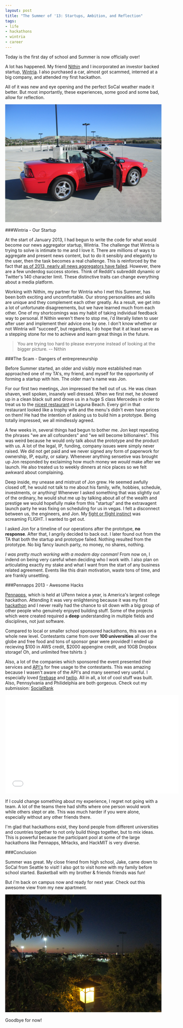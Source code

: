 ```yaml
---
layout: post
title: "The Summer of '13: Startups, Ambition, and Reflection"
tags:
- life
- hackathons
- wintria
- career
---
```


Today is the first day of school and Summer is now officially over!

A lot has happened. My friend [Nithin](http://nithinjilla.com) and I incorporated an investor backed startup, [Wintria](http://wintria.com).  I also purchased a car, almost got scammed, interned at a big company, and attended my first hackathon. 

All of it was new and eye opening and the perfect SoCal weather made it better. But most importantly, these experiences, some good and some bad, allow for reflection.

![2003 Ford Mustang, snagged it for $5K](/images/mustang.jpg)

###Wintria - Our Startup

At the start of January 2013, I had begun to write the code for what would become our news aggregator startup, Wintria. The challenge that Wintria is trying to solve is intimate to me and I love it. There are millions of ways to aggregate and present news content, but to do it sensibly and elegantly to the user, then the task becomes a real challenge. This is reinforced by the fact that [as of 2013, nearly all news aggregators have
failed](http://www.quora.com/News-Aggregators/As-of-2013-why-have-personalized-news-startups-failed). However, there are a few underdog success stories. Think of Reddit's subreddit dynamic or Twitter's 140 character limit. These distinctive traits can change everything about a media platform.

Working with Nithin, my partner for Wintria who I met this Summer, has been both exciting and uncomfortable. Our strong personalities and skills are unique and they complement each other greatly. As a result, we get into a lot of unfortunate disagreements, but we have learned much from each other. One of my shortcomings was my habit of taking individual feedback way to personal. If Nithin weren't there to stop me, i'd literally listen to user after user and implement their advice one by one. I don't know whether or not Wintria will "succeed", but regardless, I do hope that it at least serve as a stepping stone for me to achieve and learn great things in the future.

> You are trying too hard to please everyone instead of looking at the bigger picture. -- Nithin

###The Scam - Dangers of entrepreneurship

Before Summer started, an older and visibly more established man approached one of my TA's, my friend, and myself for the opportunity of forming a startup with him. The older man's name was Jon.

For our first two meetings, Jon impressed the hell out of us. He was clean shaven, well spoken, insanely well dressed. When we first met, he showed up in a clean black suit and drove us in a huge S class Mercedes in order to treat us to the [nicest restaurant](http://www.montagelagunabeach.com/) in Laguna Beach. Every girl in that restaurant looked like a trophy wife and the menu's didn't even have prices on them! He had the intention of asking us to build him a prototype. Being totally impressed, we all mindlessly agreed. 

A few weeks in, several things had begun to bother me. Jon kept repeating the phrases "we are all cofounders" and "we will become billionaires". This was weird because he would only talk about the prototype and the product with us. A lot of the legal, IP, funding, company issues were simply never raised. We did not get paid and we never signed any form of paperwork for ownership, IP, equity, or salary. Whenever anything sensetive  was brought up Jon responded by exclaiming how much money we *would* make after we launch. He also treated us to weekly dinners at nice places so we felt awkward about complaining.

Deep inside, my unease and mistrust of Jon grew. He seemed awfully closed off, he would not talk to me about his family, wife, hobbies, schedule, investments, or anything! Whenever I asked something that was slightly out of the ordinary, he would shut me up by talking about all of the wealth and prestige we would hopefully make from this "startup" and the extravagent launch party he was fixing on scheduling for us in vegas. I felt a disconnect between us, the engineers, and Jon. My [fight or flight instinct](http://en.wikipedia.org/wiki/Fight-or-flight_responsehttp://en.wikipedia.org/wiki/Fight-or-flight_response) was screaming FLIGHT. I wanted to get out.

I asked Jon for a timeline of our operations after the prototype, **no response**. After that, I angrily decided to back out. I later found out from the TA that both the startup and prototype failed. Nothing resulted from the prototype. No big fancy launch party, no money, no shares, nothing.

*I was pretty much working with a modern day conman!* From now on, I indend on being very careful when deciding who I work with. I also plan on articulating exactly my stake and what I want from the start of any business related agreement. Events like this drain motivation, waste tons of time, and are frankly unsettling.

<!--
###Internship at Canon

Interning at Canon was lots of fun. We touched upon and used a lot of services, like apache SOLR, Hadoop, Hbase, etc. I don't think I can get more specific than that though because of NDA reasons!

![Canon's Irvine campus is beautiful](/images/canon_campus.jpg)

I loved my coworkers. Sam, Quinten, Fernando, you guys are all awesome people and excellent engineers. Hari, you are a legend. I literally want to be like you when I grow up. Hari is a middle aged security engineer who drives a porshe and gives no fucks. Al prefers to stay anonymous, even on the web, so I can't say much except he has taught me a lot! Craig, you are an excellent manager! It was fun having lunch with you and working with you guys.
-->

###Pennapps 2013 - Awesome Hacks

[Pennapps](http://pennapps.com), which is held at UPenn twice a year, is America's largest college hackathon. Attending it was very enlightening because it was my first [hackathon](https://www.google.com/search?q=define%3Ahackathon&oq=define) and I never really had the chance to sit down with a big group of other people who genuinely enjoyed building stuff. Some of the projects which were created required a **deep** understanding in multiple fields and disciplines, not just software. 

Compared to local or smaller school sponsored hackathons, this was on a whole new level. Contestants came from over **100 universities** all over the globe and free food and tons of sponsor gear were provided! I ended up recieving $100 in AWS credit, $2000 appengine credit, and 10GB Dropbox storage! Oh, and unlimited free tshirts :) 

Also, a lot of the companies which sponsored the event presented their services and [API's](http://2013f.pennapps.com/apis.html) for free usage to the contestants. This was amazing because I wasen't aware of the API's and many seemed very useful. I especially loved [firebase](https://www.firebase.com/) and [twilio](http://twilio.com/). All in all, a lot of cool stuff was built. Also, Pennsylvania and Philidelphia are both gorgeous. Check out my submission: [SocialRank](http://socialrank.codelucas.com)

<iframe width="560" height="315" src="//www.youtube.com/embed/LgHS_-L8iVs" frameborder="0" allowfullscreen=""></iframe>

If I could change something about my experience, I regret not going with a team. A lot of the teams there had shifts where one person would work while others slept or ate. This was much harder if you were alone, especially without any other friends there. 

I'm glad that hackathons exist, they bond people from different universities and countries together to not only build things together, but to mix ideas. This is powerful because the participant pool at some of the large hackathons like Pennapps, MHacks, and HackMIT is very diverse.

###Conclusion

Summer was great. My close friend from high school, Jake, came down to SoCal from Seattle to visit! I also got to visit home with my family before school started. Basketball with my brother & friends friends was fun!

But i'm back on campus now and ready for next year. Check out this awesome view from my new apartment.

![The view from my balcony](/images/balcony.jpg)

Goodbye for now!

